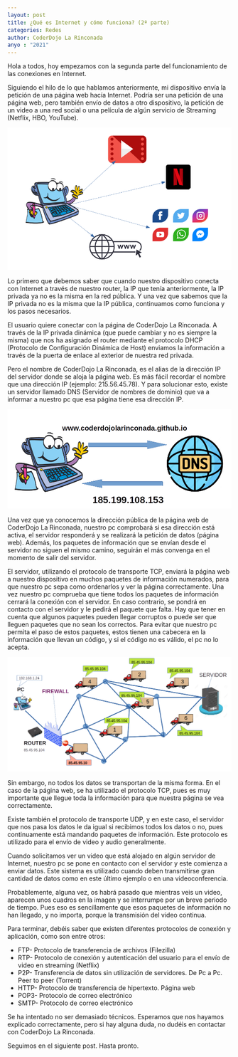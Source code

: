 ```yaml
---
layout: post
title: ¿Qué es Internet y cómo funciona? (2ª parte)
categories: Redes
author: CoderDojo La Rinconada
anyo : "2021"
---
```


Hola a todos, hoy empezamos con la segunda parte del funcionamiento de las conexiones en Internet.

Siguiendo el hilo de lo que hablamos anteriormente, mi dispositivo envía la petición de una página web hacía Internet. Podría ser una petición de una página web, pero también envío de datos a otro dispositivo, la petición de un video a una red social o una película de algún servicio de Streaming (Netflix, HBO, YouTube).


<span style="display:block;text-align:center">![peticion]</span>

Lo primero que debemos saber que cuando nuestro dispositivo conecta con Internet a través de nuestro router, la IP que tenía anteriormente, la IP privada ya no es la misma en la red pública. Y una vez que sabemos que la IP privada no es la misma que la IP pública, continuamos como funciona y los pasos necesarios.

El usuario quiere conectar con la página de CoderDojo La Rinconada. A través de la IP privada dinámica (que puede cambiar y no es siempre la misma) que nos ha asignado el router mediante el protocolo DHCP (Protocolo de Configuración Dinámica de Host) enviamos la información a través de la puerta de enlace al exterior de nuestra red privada. 

Pero el nombre de CoderDojo La Rinconada, es el alias de la dirección IP del servidor donde se aloja la página web. Es más fácil recordar el nombre que una dirección IP (ejemplo: 215.56.45.78). Y para solucionar esto, existe un servidor llamado DNS (Servidor de nombres de dominio) que va a informar a nuestro pc que esa página tiene esa dirección IP.


<span style="display:block;text-align:center">![dns]</span>

Una vez que ya conocemos la dirección pública de la página web de CoderDojo La Rinconada, nuestro pc comprobará si esa dirección está activa, el servidor responderá y se realizará la petición de datos (página web). Además, los paquetes de información que se envían desde el servidor no siguen el mismo camino, seguirán el más convenga en el momento de salir del servidor. 

El servidor, utilizando el protocolo de transporte TCP, enviará la página web a nuestro dispositivo en muchos paquetes de información numerados, para que nuestro pc sepa como ordenarlos y ver la página correctamente. Una vez nuestro pc comprueba que tiene todos los paquetes de información cerrará la conexión con el servidor. En caso contrario, se pondrá en contacto con el servidor y le pedirá el paquete que falta. Hay que tener en cuenta que algunos paquetes pueden llegar corruptos o puede ser que lleguen paquetes que no sean los correctos. Para evitar que nuestro pc permita el paso de estos paquetes, estos tienen una cabecera en la información que llevan un código, y si el código no es válido, el pc no lo acepta.


<span style="display:block;text-align:center">![red_datos]</span>

Sin embargo, no todos los datos se transportan de la misma forma. En el caso de la página web, se ha utilizado el protocolo TCP, pues es muy importante que llegue toda la información para que nuestra página se vea correctamente. 

Existe también el protocolo de transporte UDP, y en este caso, el servidor que nos pasa los datos le da igual si recibimos todos los datos o no, pues continuamente está mandando paquetes de información. Este protocolo es utilizado para el envío de video y audio generalmente. 

Cuando solicitamos ver un video que está alojado en algún servidor de Internet, nuestro pc se pone en contacto con el servidor y este comienza a enviar datos. Este sistema es utilizado cuando deben transmitirse gran cantidad de datos como en este último ejemplo o en una videoconferencia. 

Probablemente, alguna vez, os habrá pasado que mientras veis un video, aparecen unos cuadros en la imagen y se interrumpe por un breve periodo de tiempo. Pues eso es sencillamente que esos paquetes de información no han llegado, y no importa, porque la transmisión del video continua.

Para terminar, debéis saber que existen diferentes protocolos de conexión y aplicación, como son entre otros:

* FTP- Protocolo de transferencia de archivos (Filezilla)
* RTP- Protocolo de conexión y autenticación del usuario para el envío de video en streaming (Netflix)
* P2P- Transferencia de datos sin utilización de servidores. De Pc a Pc. Peer to peer (Torrent)
* HTTP- Protocolo de transferencia de hipertexto. Página web
* POP3- Protocolo de correo electrónico
* SMTP- Protocolo de correo electrónico


Se ha intentado no ser demasiado técnicos. Esperamos que nos hayamos explicado correctamente, pero si hay alguna duda, no dudéis en contactar con CoderDojo La Rinconada.

Seguimos en el siguiente post. Hasta pronto.

[red_datos]: /images/red_datos.png
[peticion]: /images/peticion.png
[dns]: /images/dns.png









